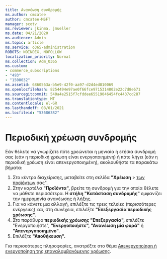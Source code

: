```yaml
---
title: Ανανέωση συνδρομής
ms.author: cmcatee
author: cmcatee-MSFT
manager: scotv
ms.reviewer: jkinma, jmueller
ms.date: 04/21/2020
ms.audience: Admin
ms.topic: article
ms.service: o365-administration
ROBOTS: NOINDEX, NOFOLLOW
localization_priority: Normal
ms.collection: Adm_O365
ms.custom:
- commerce_subscriptions
- "493"
- "1500032"
ms.assetid: 6860563a-b5e9-42f0-aa97-d2d4ed810069
ms.openlocfilehash: 8254494e97ae0f66fce9715314802e22c7d8e671
ms.sourcegitcommit: 540a4e2515f7cfddee65519046454fc4437cd287
ms.translationtype: MT
ms.contentlocale: el-GR
ms.lasthandoff: 08/01/2021
ms.locfileid: "53686382"
---
```

# <a name="subscription-recurring-billing"></a>Περιοδική χρέωση συνδρομής

Εάν θέλετε να γνωρίζετε πότε χρεώνεται η μηνιαία  ή ετήσια συνδρομή σας (εάν η περιοδική  χρέωση είναι ενεργοποιημένη) ή πότε λήγει (εάν η περιοδική χρέωση είναι απενεργοποιημένη), ακολουθήστε τα παρακάτω βήματα:
  
1. Στο κέντρο διαχείρισης, μεταβείτε στη σελίδα **"Χρέωση** \> [των προϊόντων](https://go.microsoft.com/fwlink/p/?linkid=842054) σας".
2. Στην καρτέλα **"Προϊόντα",** βρείτε τη συνδρομή για την οποία θέλετε να μάθετε περισσότερα. Η **στήλη "Κατάσταση συνδρομής"** εμφανίζει την ημερομηνία ανανέωσης ή λήξης.
3. Για να κάνετε μια αλλαγή, επιλέξτε τις τρεις τελείες (περισσότερες ενέργειες) και, στη συνέχεια, επιλέξτε **"Επεξεργασία περιοδικής χρέωσης".**
4. Στο παράθυρο **περιοδικής χρέωσης "Επεξεργασία",** επιλέξτε "Ενεργοποιήστε", **"Ενεργοποιήστε", "Ανανέωση μία φορά"** ή **"Απενεργοποιημένο".** 
5. Επιλέξτε **"Αποθήκευση".**

Για περισσότερες πληροφορίες, ανατρέξτε στο θέμα [Απενεργοποίηση ή ενεργοποίηση της επαναλαμβανόμενης χρέωσης](/microsoft-365/commerce/subscriptions/renew-your-subscription).